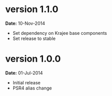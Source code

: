 version 1.1.0
=============
**Date:** 10-Nov-2014

- Set dependency on Krajee base components
- Set release to stable

version 1.0.0
=============
**Date:** 01-Jul-2014

- Initial release
- PSR4 alias change